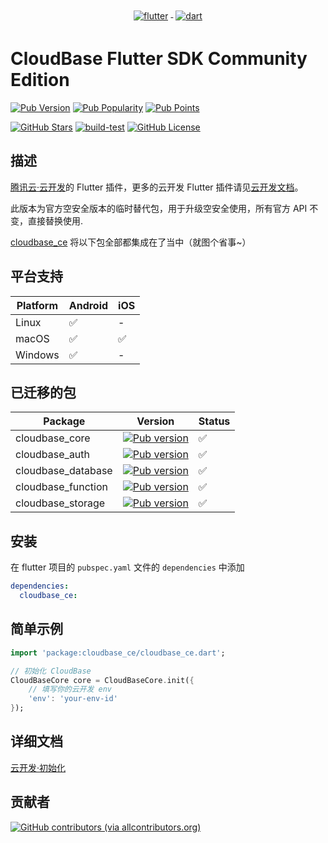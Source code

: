 <p align="center">
  <a href="https://flutter.dev/">
    <img src="https://www.vectorlogo.zone/logos/flutterio/flutterio-ar21.svg" alt="flutter" style="vertical-align:top; margin:4px;">
  </a>
  <a href="https://dart.dev/">
    <img src="https://www.vectorlogo.zone/logos/dartlang/dartlang-ar21.svg" alt="dart" style="vertical-align:top; margin:4px;">
  </a>
</p>

# CloudBase Flutter SDK Community Edition

[![Pub Version](https://img.shields.io/pub/v/cloudbase_ce)](https://pub.dev/packages/cloudbase_ce)
[![Pub Popularity](https://img.shields.io/pub/popularity/cloudbase_ce)](https://pub.dev/packages/cloudbase_ce)
[![Pub Points](https://img.shields.io/pub/points/cloudbase_ce)](https://pub.dev/packages/cloudbase_ce)

<!-- [![GitHub Stars](https://img.shields.io/github/stars/bookshiyi/cloudbase_ce?style=social)](https://github.com/bookshiyi/cloudbase_ce/stargazers) -->

[![GitHub Stars](https://img.shields.io/github/stars/bookshiyi/cloudbase_ce)](https://github.com/bookshiyi/cloudbase_ce/stargazers)
[![build-test](https://github.com/bookshiyi/cloudbase_ce/actions/workflows/ci.yaml/badge.svg)](https://github.com/bookshiyi/cloudbase_ce/actions/workflows/ci.yaml)
[![GitHub License](https://img.shields.io/github/license/bookshiyi/cloudbase_ce)](https://github.com/bookshiyi/cloudbase_ce/blob/main/LICENSE)

## 描述

[腾讯云·云开发](https://www.cloudbase.net/)的 Flutter 插件，更多的云开发 Flutter 插件请见[云开发文档](https://docs.cloudbase.net/api-reference/flutter/install)。

此版本为官方空安全版本的临时替代包，用于升级空安全使用，所有官方 API 不变，直接替换使用.

[cloudbase_ce](https://pub.flutter-io.cn/packages/cloudbase_ce) 将以下包全部都集成在了当中（就图个省事~）

## 平台支持

| Platform | Android | iOS |
| -------- | ------- | --- |
| Linux    | ✅      | -   |
| macOS    | ✅      | ✅  |
| Windows  | ✅      | -   |

## 已迁移的包

| Package            | Version                                                             | Status |
| ------------------ | ------------------------------------------------------------------- | ------ |
| cloudbase_core     | [![Pub version](https://img.shields.io/pub/v/cloudbase_core)]()     | ✅     |
| cloudbase_auth     | [![Pub version](https://img.shields.io/pub/v/cloudbase_auth)]()     | ✅     |
| cloudbase_database | [![Pub version](https://img.shields.io/pub/v/cloudbase_database)]() | ✅     |
| cloudbase_function | [![Pub version](https://img.shields.io/pub/v/cloudbase_function)]() | ✅     |
| cloudbase_storage  | [![Pub version](https://img.shields.io/pub/v/cloudbase_storage)]()  | ✅     |

## 安装

在 flutter 项目的 `pubspec.yaml` 文件的 `dependencies` 中添加

```yaml
dependencies:
  cloudbase_ce:
```

## 简单示例

```dart
import 'package:cloudbase_ce/cloudbase_ce.dart';

// 初始化 CloudBase
CloudBaseCore core = CloudBaseCore.init({
    // 填写你的云开发 env
    'env': 'your-env-id'
});
```

## 详细文档

[云开发·初始化](https://docs.cloudbase.net/api-reference/flutter/initialization)

## 贡献者

[![GitHub contributors (via allcontributors.org)](https://contrib.rocks/image?repo=bookshiyi/cloudbase_ce)](https://github.com/bookshiyi/cloudbase_ce/graphs/contributors)
